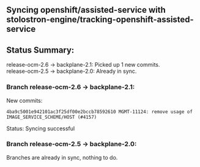 ## Syncing openshift/assisted-service with stolostron-engine/tracking-openshift-assisted-service

## Status Summary:

release-ocm-2.6 -> backplane-2.1: Picked up 1 new commits.  
release-ocm-2.5 -> backplane-2.0: Already in sync.  

### Branch release-ocm-2.6 -> backplane-2.1:

New commits:

```
4ba9c5001e942101ac3f25df00e2bccb78592610 MGMT-11124: remove usage of IMAGE_SERVICE_SCHEME/HOST (#4157)
```

Status: Syncing successful

### Branch release-ocm-2.5 -> backplane-2.0:

Branches are already in sync, nothing to do.
